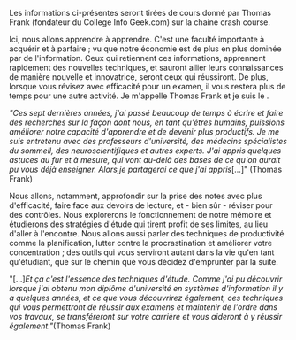 Les informations ci-présentes seront tirées de cours donné par Thomas Frank (fondateur du College Info Geek.com) sur la chaine crash course.

Ici, nous allons apprendre à apprendre. C'est une faculté importante à acquérir et à parfaire ; vu que notre économie est de plus en plus dominée par de l'information. Ceux qui retiennent ces informations, apprennent rapidement des nouvelles techniques, et sauront allier leurs connaissances de manière nouvelle et innovatrice, seront ceux qui réussiront. De plus, lorsque vous révisez avec efficacité pour un examen, il vous restera plus de temps pour une autre activité.
Je m'appelle Thomas Frank et je suis le .

*"Ces sept dernières années, j'ai passé beaucoup de temps à écrire et faire des recherches sur la façon dont nous, en tant qu'êtres humains, puissions améliorer notre capacité d'apprendre et de devenir plus productifs. Je me suis entretenu avec des professeurs d'université, des médecins spécialistes du sommeil, des neuroscientifiques et autres experts. J'ai appris quelques astuces au fur et à mesure, qui vont au-delà des bases de ce qu'on aurait pu vous déjà enseigner. Alors,je partagerai ce que j'ai appris*[...]" (Thomas Frank)

Nous allons, notamment, approfondir sur la prise des notes avec plus d'efficacité, faire face aux devoirs de lecture, et - bien sûr - réviser pour des contrôles. Nous explorerons le fonctionnement de notre mémoire et étudierons des stratégies d'étude qui tirent profit de ses limites, au lieu d'aller à l'encontre. Nous allons aussi parler des techniques de productivité comme la planification, lutter contre la procrastination et améliorer votre concentration ; des outils qui vous serviront autant dans la vie qu'en tant qu'étudiant, que sur le chemin que vous décidez d'emprunter par la suite.

"[...]*Et ça c'est l'essence des techniques d'étude. Comme j'ai pu découvrir lorsque j'ai obtenu mon diplôme d'université en systèmes d'information il y a quelques années, et ce que vous découvrirez également, ces techniques qui vous permettront de réussir aux examens et maintenir de l'ordre dans vos travaux,  se transféreront sur votre carrière et vous aideront à y réussir également."*(Thomas Frank)
